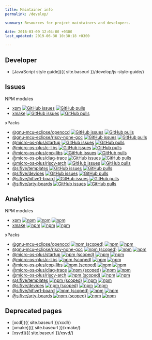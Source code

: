 ```yaml
---
title: Maintainer info
permalink: /develop/

summary: Resources for project maintainers and developers.

date: 2016-03-09 12:04:00 +0300
last_updated: 2019-06-30 10:30:18 +0300

---
```


## Developer

* [JavaScript style guide]({{ site.baseurl }}/develop/js-style-guide/)

## Issues

NPM modules

* [xpm](https://github.com/xpack/xpm-js) [![GitHub issues](https://img.shields.io/github/issues/xpack/xpm-js.svg)](https://github.com/xpack/xpm-js/issues/) [![GitHub pulls](https://img.shields.io/github/issues-pr/xpack/xpm-js.svg)](https://github.com/xpack/xpm-js/pulls/)
* [xmake](https://github.com/xpack/xmake-js) [![GitHub issues](https://img.shields.io/github/issues/xpack/xmake-js.svg)](https://github.com/xpack/xmake-js/issues/) [![GitHub pulls](https://img.shields.io/github/issues-pr/xpack/xmake-js.svg)](https://github.com/xpack/xmake-js/pulls/) 

xPacks

* [@gnu-mcu-eclipse/openocd](https://github.com/gnu-mcu-eclipse/openocd-xpack/) [![GitHub issues](https://img.shields.io/github/issues/gnu-mcu-eclipse/openocd-xpack.svg)](https://github.com/gnu-mcu-eclipse/openocd-xpack/issues/) [![GitHub pulls](https://img.shields.io/github/issues-pr/gnu-mcu-eclipse/openocd-xpack.svg)](https://github.com/gnu-mcu-eclipse/openocd-xpack/pulls/) 
* [@gnu-mcu-eclipse/riscv-none-gcc](https://github.com/gnu-mcu-eclipse/riscv-none-gcc-xpack/) [![GitHub issues](https://img.shields.io/github/issues/gnu-mcu-eclipse/riscv-none-gcc-xpack.svg)](https://github.com/gnu-mcu-eclipse/riscv-none-gcc-xpack/issues/) [![GitHub pulls](https://img.shields.io/github/issues-pr/gnu-mcu-eclipse/riscv-none-gcc-xpack.svg)](https://github.com/gnu-mcu-eclipse/riscv-none-gcc-xpack/pulls/) 
* [@micro-os-plus/startup](https://github.com/micro-os-plus/startup-xpack/) [![GitHub issues](https://img.shields.io/github/issues/micro-os-plus/startup-xpack.svg)](https://github.com/micro-os-plus/startup-xpack/issues/) [![GitHub pulls](https://img.shields.io/github/issues-pr/micro-os-plus/startup-xpack.svg)](https://github.com/micro-os-plus/startup-xpack/pulls/) 
* [@micro-os-plus/c-libs](https://github.com/micro-os-plus/c-libs-xpack/) [![GitHub issues](https://img.shields.io/github/issues/micro-os-plus/c-libs-xpack.svg)](https://github.com/micro-os-plus/c-libs-xpack/issues/) [![GitHub pulls](https://img.shields.io/github/issues-pr/micro-os-plus/c-libs-xpack.svg)](https://github.com/micro-os-plus/c-libs-xpack/pulls/) 
* [@micro-os-plus/cpp-libs](https://github.com/micro-os-plus/cpp-libs-xpack/) [![GitHub issues](https://img.shields.io/github/issues/micro-os-plus/cpp-libs-xpack.svg)](https://github.com/micro-os-plus/cpp-libs-xpack/issues/) [![GitHub pulls](https://img.shields.io/github/issues-pr/micro-os-plus/cpp-libs-xpack.svg)](https://github.com/micro-os-plus/cpp-libs-xpack/pulls/) 
* [@micro-os-plus/diag-trace](https://github.com/micro-os-plus/diag-trace-xpack/) [![GitHub issues](https://img.shields.io/github/issues/micro-os-plus/diag-trace-xpack.svg)](https://github.com/micro-os-plus/diag-trace-xpack/issues/) [![GitHub pulls](https://img.shields.io/github/issues-pr/micro-os-plus/diag-trace-xpack.svg)](https://github.com/micro-os-plus/diag-trace-xpack/pulls/) 
* [@micro-os-plus/riscv-arch](https://github.com/micro-os-plus/riscv-arch-xpack/) [![GitHub issues](https://img.shields.io/github/issues/micro-os-plus/riscv-arch-xpack.svg)](https://github.com/micro-os-plus/riscv-arch-xpack/issues/) [![GitHub pulls](https://img.shields.io/github/issues-pr/micro-os-plus/riscv-arch-xpack.svg)](https://github.com/micro-os-plus/riscv-arch-xpack/pulls/) 
* [@sifive/templates](https://github.com/micro-os-plus/sifive-templates-xpack/) [![GitHub issues](https://img.shields.io/github/issues/micro-os-plus/sifive-templates-xpack.svg)](https://github.com/micro-os-plus/sifive-templates-xpack/issues/) [![GitHub pulls](https://img.shields.io/github/issues-pr/micro-os-plus/sifive-templates-xpack.svg)](https://github.com/micro-os-plus/sifive-templates-xpack/pulls/) 
* [@sifive/devices](https://github.com/micro-os-plus/sifive-devices-xpack/) [![GitHub issues](https://img.shields.io/github/issues/micro-os-plus/sifive-devices-xpack.svg)](https://github.com/micro-os-plus/sifive-devices-xpack/issues/) [![GitHub pulls](https://img.shields.io/github/issues-pr/micro-os-plus/sifive-devices-xpack.svg)](https://github.com/micro-os-plus/sifive-devices-xpack/pulls/) 
* [@sifive/hifive1-board](https://github.com/micro-os-plus/sifive-hifive1-board-xpack/) [![GitHub issues](https://img.shields.io/github/issues/micro-os-plus/sifive-hifive1-board-xpack.svg)](https://github.com/micro-os-plus/sifive-hifive1-board-xpack/issues/) [![GitHub pulls](https://img.shields.io/github/issues-pr/micro-os-plus/sifive-hifive1-board-xpack.svg)](https://github.com/micro-os-plus/sifive-hifive1-board-xpack/pulls/) 
* [@sifive/arty-boards](https://github.com/micro-os-plus/sifive-arty-boards-xpack/) [![GitHub issues](https://img.shields.io/github/issues/micro-os-plus/sifive-arty-boards-xpack.svg)](https://github.com/micro-os-plus/sifive-arty-boards-xpack/issues/) [![GitHub pulls](https://img.shields.io/github/issues-pr/micro-os-plus/sifive-arty-boards-xpack.svg)](https://github.com/micro-os-plus/sifive-arty-boards-xpack/pulls/) 

## Analytics

NPM modules

* [xpm](https://github.com/xpack/xpm-js/) [![npm](https://img.shields.io/npm/v/xpm.svg)](https://www.npmjs.com/package/xpm/) [![npm](https://img.shields.io/npm/dw/xpm.svg)](https://www.npmjs.com/package/xpm/) [![npm](https://img.shields.io/npm/dt/xpm.svg)](https://www.npmjs.com/package/xpm/)
* [xmake](https://github.com/xpack/xmake-js/) [![npm](https://img.shields.io/npm/v/xmake.svg)](https://www.npmjs.com/package/xmake/) [![npm](https://img.shields.io/npm/dw/xmake.svg)](https://www.npmjs.com/package/xmake/) [![npm](https://img.shields.io/npm/dt/xmake.svg)](https://www.npmjs.com/package/xmake/)

xPacks

* [@gnu-mcu-eclipse/openocd](https://github.com/gnu-mcu-eclipse/openocd-xpack/) [![npm (scoped)](https://img.shields.io/npm/v/@gnu-mcu-eclipse/openocd.svg)](https://www.npmjs.com/package/@gnu-mcu-eclipse/openocd/) [![npm](https://img.shields.io/npm/dw/@gnu-mcu-eclipse/openocd.svg)](https://www.npmjs.com/package/@gnu-mcu-eclipse/openocd/) [![npm](https://img.shields.io/npm/dt/@gnu-mcu-eclipse/openocd.svg)](https://www.npmjs.com/package/@gnu-mcu-eclipse/openocd/)
* [@gnu-mcu-eclipse/riscv-none-gcc](https://github.com/gnu-mcu-eclipse/riscv-none-gcc-xpack/) [![npm (scoped)](https://img.shields.io/npm/v/@gnu-mcu-eclipse/riscv-none-gcc.svg)](https://www.npmjs.com/package/@gnu-mcu-eclipse/riscv-none-gcc/) [![npm](https://img.shields.io/npm/dw/@gnu-mcu-eclipse/riscv-none-gcc.svg)](https://www.npmjs.com/package/@gnu-mcu-eclipse/riscv-none-gcc/) [![npm](https://img.shields.io/npm/dt/@gnu-mcu-eclipse/riscv-none-gcc.svg)](https://www.npmjs.com/package/@gnu-mcu-eclipse/riscv-none-gcc/)
* [@micro-os-plus/startup](https://github.com/micro-os-plus/startup-xpack/) [![npm (scoped)](https://img.shields.io/npm/v/@micro-os-plus/startup.svg)](https://www.npmjs.com/package/@micro-os-plus/startup/) [![npm](https://img.shields.io/npm/dw/@micro-os-plus/startup.svg)](https://www.npmjs.com/package/@micro-os-plus/startup/) [![npm](https://img.shields.io/npm/dt/@micro-os-plus/startup.svg)](https://www.npmjs.com/package/@micro-os-plus/startup/)
* [@micro-os-plus/c-libs](https://github.com/micro-os-plus/c-libs-xpack/) [![npm (scoped)](https://img.shields.io/npm/v/@micro-os-plus/c-libs.svg)](https://www.npmjs.com/package/@micro-os-plus/c-libs/) [![npm](https://img.shields.io/npm/dw/@micro-os-plus/c-libs.svg)](https://www.npmjs.com/package/@micro-os-plus/c-libs/) [![npm](https://img.shields.io/npm/dt/@micro-os-plus/c-libs.svg)](https://www.npmjs.com/package/@micro-os-plus/c-libs/)
* [@micro-os-plus/cpp-libs](https://github.com/micro-os-plus/cpp-libs-xpack/) [![npm (scoped)](https://img.shields.io/npm/v/@micro-os-plus/cpp-libs.svg)](https://www.npmjs.com/package/@micro-os-plus/cpp-libs/) [![npm](https://img.shields.io/npm/dw/@micro-os-plus/cpp-libs.svg)](https://www.npmjs.com/package/@micro-os-plus/cpp-libs/) [![npm](https://img.shields.io/npm/dt/@micro-os-plus/cpp-libs.svg)](https://www.npmjs.com/package/@micro-os-plus/cpp-libs/)
* [@micro-os-plus/diag-trace](https://github.com/micro-os-plus/diag-trace-xpack/) [![npm (scoped)](https://img.shields.io/npm/v/@micro-os-plus/diag-trace.svg)](https://www.npmjs.com/package/@micro-os-plus/diag-trace/) [![npm](https://img.shields.io/npm/dw/@micro-os-plus/diag-trace.svg)](https://www.npmjs.com/package/@micro-os-plus/diag-trace/) [![npm](https://img.shields.io/npm/dt/@micro-os-plus/diag-trace.svg)](https://www.npmjs.com/package/@micro-os-plus/diag-trace/)
* [@micro-os-plus/riscv-arch](https://github.com/micro-os-plus/riscv-arch-xpack/) [![npm (scoped)](https://img.shields.io/npm/v/@micro-os-plus/riscv-arch.svg)](https://www.npmjs.com/package/@micro-os-plus/riscv-arch/) [![npm](https://img.shields.io/npm/dw/@micro-os-plus/riscv-arch.svg)](https://www.npmjs.com/package/@micro-os-plus/riscv-arch/) [![npm](https://img.shields.io/npm/dt/@micro-os-plus/riscv-arch.svg)](https://www.npmjs.com/package/@micro-os-plus/riscv-arch/)
* [@sifive/templates](https://github.com/micro-os-plus/sifive-templates-xpack/) [![npm (scoped)](https://img.shields.io/npm/v/@sifive/templates.svg)](https://www.npmjs.com/package/@sifive/templates/) [![npm](https://img.shields.io/npm/dw/@sifive/templates.svg)](https://www.npmjs.com/package/@sifive/templates/) [![npm](https://img.shields.io/npm/dt/@sifive/templates.svg)](https://www.npmjs.com/package/@sifive/templates/)
* [@sifive/devices](https://github.com/micro-os-plus/sifive-devices-xpack/) [![npm (scoped)](https://img.shields.io/npm/v/@sifive/devices.svg)](https://www.npmjs.com/package/@sifive/devices/) [![npm](https://img.shields.io/npm/dw/@sifive/devices.svg)](https://www.npmjs.com/package/@sifive/devices/) [![npm](https://img.shields.io/npm/dt/@sifive/devices.svg)](https://www.npmjs.com/package/@sifive/devices/)
* [@sifive/hifive1-board](https://github.com/micro-os-plus/sifive-hifive1-board-xpack/) [![npm (scoped)](https://img.shields.io/npm/v/@sifive/hifive1-board.svg)](https://www.npmjs.com/package/@sifive/hifive1-board/) [![npm](https://img.shields.io/npm/dw/@sifive/hifive1-board.svg)](https://www.npmjs.com/package/@sifive/hifive1-board/) [![npm](https://img.shields.io/npm/dt/@sifive/hifive1-board.svg)](https://www.npmjs.com/package/@sifive/hifive1-board/)
* [@sifive/arty-boards](https://github.com/micro-os-plus/sifive-arty-boards-xpack/) [![npm (scoped)](https://img.shields.io/npm/v/@sifive/arty-boards.svg)](https://www.npmjs.com/package/@sifive/arty-boards/) [![npm](https://img.shields.io/npm/dw/@sifive/arty-boards.svg)](https://www.npmjs.com/package/@sifive/arty-boards/) [![npm](https://img.shields.io/npm/dt/@sifive/arty-boards.svg)](https://www.npmjs.com/package/@sifive/arty-boards/)

## Deprecated pages

- [xcdl]({{ site.baseurl }}/xcdl/)
- [xmake]({{ site.baseurl }}/xmake/)
- [xsvd]({{ site.baseurl }}/xsvd/)
